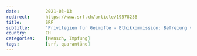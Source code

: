 ```yaml
---
date:          2021-03-13
redirect:      https://www.srf.ch/article/19578236
title:         SRF
subtitle:      'Privilegien für Geimpfte - Ethikkommission: Befreiung von Quarantänepflicht «sinnvoll»'
country:       CH
categories:    [Mensch, Impfung]
tags:          [srf, quarantäne]
---
```

